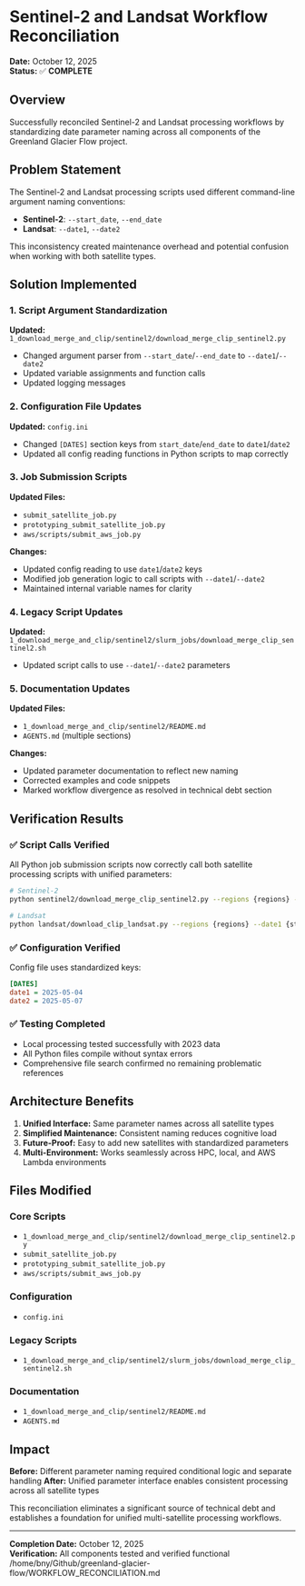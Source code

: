 # Sentinel-2 and Landsat Workflow Reconciliation

**Date:** October 12, 2025  
**Status:** ✅ **COMPLETE**

## Overview

Successfully reconciled Sentinel-2 and Landsat processing workflows by standardizing date parameter naming across all components of the Greenland Glacier Flow project.

## Problem Statement

The Sentinel-2 and Landsat processing scripts used different command-line argument naming conventions:
- **Sentinel-2**: `--start_date`, `--end_date`
- **Landsat**: `--date1`, `--date2`

This inconsistency created maintenance overhead and potential confusion when working with both satellite types.

## Solution Implemented

### 1. Script Argument Standardization
**Updated:** `1_download_merge_and_clip/sentinel2/download_merge_clip_sentinel2.py`
- Changed argument parser from `--start_date`/`--end_date` to `--date1`/`--date2`
- Updated variable assignments and function calls
- Updated logging messages

### 2. Configuration File Updates
**Updated:** `config.ini`
- Changed `[DATES]` section keys from `start_date`/`end_date` to `date1`/`date2`
- Updated all config reading functions in Python scripts to map correctly

### 3. Job Submission Scripts
**Updated Files:**
- `submit_satellite_job.py`
- `prototyping_submit_satellite_job.py`
- `aws/scripts/submit_aws_job.py`

**Changes:**
- Updated config reading to use `date1`/`date2` keys
- Modified job generation logic to call scripts with `--date1`/`--date2`
- Maintained internal variable names for clarity

### 4. Legacy Script Updates
**Updated:** `1_download_merge_and_clip/sentinel2/slurm_jobs/download_merge_clip_sentinel2.sh`
- Updated script calls to use `--date1`/`--date2` parameters

### 5. Documentation Updates
**Updated Files:**
- `1_download_merge_and_clip/sentinel2/README.md`
- `AGENTS.md` (multiple sections)

**Changes:**
- Updated parameter documentation to reflect new naming
- Corrected examples and code snippets
- Marked workflow divergence as resolved in technical debt section

## Verification Results

### ✅ Script Calls Verified
All Python job submission scripts now correctly call both satellite processing scripts with unified parameters:
```bash
# Sentinel-2
python sentinel2/download_merge_clip_sentinel2.py --regions {regions} --date1 {start_date} --date2 {end_date} ...

# Landsat
python landsat/download_clip_landsat.py --regions {regions} --date1 {start_date} --date2 {end_date} ...
```

### ✅ Configuration Verified
Config file uses standardized keys:
```ini
[DATES]
date1 = 2025-05-04
date2 = 2025-05-07
```

### ✅ Testing Completed
- Local processing tested successfully with 2023 data
- All Python files compile without syntax errors
- Comprehensive file search confirmed no remaining problematic references

## Architecture Benefits

1. **Unified Interface:** Same parameter names across all satellite types
2. **Simplified Maintenance:** Consistent naming reduces cognitive load
3. **Future-Proof:** Easy to add new satellites with standardized parameters
4. **Multi-Environment:** Works seamlessly across HPC, local, and AWS Lambda environments

## Files Modified

### Core Scripts
- `1_download_merge_and_clip/sentinel2/download_merge_clip_sentinel2.py`
- `submit_satellite_job.py`
- `prototyping_submit_satellite_job.py`
- `aws/scripts/submit_aws_job.py`

### Configuration
- `config.ini`

### Legacy Scripts
- `1_download_merge_and_clip/sentinel2/slurm_jobs/download_merge_clip_sentinel2.sh`

### Documentation
- `1_download_merge_and_clip/sentinel2/README.md`
- `AGENTS.md`

## Impact

**Before:** Different parameter naming required conditional logic and separate handling
**After:** Unified parameter interface enables consistent processing across all satellite types

This reconciliation eliminates a significant source of technical debt and establishes a foundation for unified multi-satellite processing workflows.

---

**Completion Date:** October 12, 2025  
**Verification:** All components tested and verified functional</content>
<parameter name="filePath">/home/bny/Github/greenland-glacier-flow/WORKFLOW_RECONCILIATION.md